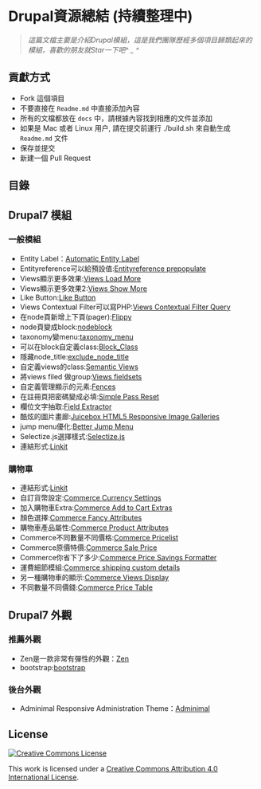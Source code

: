 Drupal資源總結 (持續整理中)
=====================



> *這篇文檔主要是介紹Drupal模組，這是我們團隊歷經多個項目歸類起來的模組，喜歡的朋友就Star一下吧^ _ ^*



## 貢獻方式

+ Fork 這個項目
+ 不要直接在 `Readme.md` 中直接添加內容
+ 所有的文檔都放在 `docs` 中，請根據內容找到相應的文件並添加
+ 如果是 Mac 或者 Linux 用户, 請在提交前運行 ./build.sh 來自動生成 `Readme.md` 文件
+ 保存並提交
+ 新建一個 Pull Request

## 目錄

<!-- START doctoc -->
<!-- END doctoc -->


## Drupal7 模組

### 一般模組
+ Entity Label：[Automatic Entity Label](https://www.drupal.org/project/auto_entitylabel)
+ Entityreference可以給預設值:[Entityreference prepopulate](https://www.drupal.org/project/entityreference_prepopulate)
+ Views顯示更多效果:[Views Load More](https://www.drupal.org/project/views_load_more)
+ Views顯示更多效果2:[Views Show More](https://www.drupal.org/project/views_show_more)
+ Like Button:[Like Button](https://www.drupal.org/project/likebtn)
+ Views Contextual Filter可以寫PHP:[Views Contextual Filter Query](https://www.drupal.org/project/views_contextual_filter_query)
+ 在node頁新增上下頁(pager):[Flippy](https://www.drupal.org/project/flippy)
+ node頁變成block:[nodeblock](https://www.drupal.org/project/nodeblock)
+ taxonomy變menu:[taxonomy_menu](https://www.drupal.org/project/taxonomy_menu)
+ 可以在block自定義class:[Block_Class](https://www.drupal.org/project/block_class)
+ 隱藏node_title:[exclude_node_title](https://www.drupal.org/project/exclude_node_title)
+ 自定義views的class:[Semantic Views](https://www.drupal.org/project/semanticviews)
+ 將views filed 做group:[Views fieldsets](https://www.drupal.org/project/views_fieldsets)
+ 自定義管理顯示的元素:[Fences](https://www.drupal.org/project/fences)
+ 在註冊頁把密碼變成必填:[Simple Pass Reset](https://www.drupal.org/project/simple_pass_reset)
+ 欄位文字抽取:[Field Extractor](https://www.drupal.org/project/field_extractor)
+ 酷炫的圖片畫廊:[Juicebox HTML5 Responsive Image Galleries](https://www.drupal.org/project/juicebox)
+ jump menu優化:[Better Jump Menu](https://www.drupal.org/project/better_jump_menu)
+ Selectize.js選擇樣式:[Selectize.js](https://www.drupal.org/project/selectize)
+ 連結形式:[Linkit](https://www.drupal.org/project/linkit)

### 購物車

+ 連結形式:[Linkit](https://www.drupal.org/project/linkit)
+ 自訂貨幣設定:[Commerce Currency Settings](https://www.drupal.org/project/commerce_currency_settings)
+ 加入購物車Extra:[Commerce Add to Cart Extras](https://www.drupal.org/project/commerce_add_to_cart_extras)
+ 顏色選擇:[Commerce Fancy Attributes](https://www.drupal.org/project/commerce_fancy_attributes)
+ 購物車產品屬性:[Commerce Product Attributes](https://www.drupal.org/project/commerce_product_attributes)
+ Commerce不同數量不同價格:[Commerce Pricelist](https://www.drupal.org/project/commerce_pricelist)
+ Commerce原價特價:[Commerce Sale Price](https://www.drupal.org/project/commerce_saleprice)
+ Commerce你省下了多少:[Commerce Price Savings Formatter](https://www.drupal.org/project/commerce_price_savings_formatter)
+ 運費細節模組:[Commerce shipping custom details](https://www.drupal.org/project/commerce_shipping_cd)
+ 另一種購物車的顯示:[Commerce Views Display](https://www.drupal.org/project/commerce_views_display)
+ 不同數量不同價錢:[Commerce Price Table](https://www.drupal.org/project/commerce_price_table)


## Drupal7 外觀

### 推薦外觀
+ Zen是一款非常有彈性的外觀：[Zen](https://www.drupal.org/project/zen)
+ bootstrap:[bootstrap](https://www.drupal.org/project/bootstrap)

### 後台外觀
+ Adminimal Responsive Administration Theme：[Adminimal](https://www.drupal.org/project/adminimal_theme)



## License

[![Creative Commons License](http://i.creativecommons.org/l/by/4.0/88x31.png)](http://creativecommons.org/licenses/by/4.0/)

This work is licensed under a [Creative Commons Attribution 4.0 International License](http://creativecommons.org/licenses/by/4.0/).


